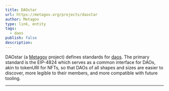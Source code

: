 ```yaml
---
title: DAOstar
url: https://metagov.org/projects/daostar
author: Metagov
type: link, entity
tags:
  - daos
publish: false
description: 
---
```


DAOstar (a [Metagov](links/Metagov.md) project) defines standards for [daos](tags/daos.md). The primary standard is the EIP-4824 which serves as a common interface for DAOs, akin to tokenURI for NFTs, so that DAOs of all shapes and sizes are easier to discover, more legible to their members, and more compatible with future tooling.

---
